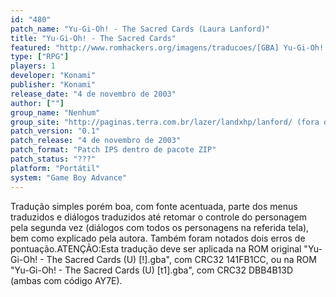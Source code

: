 ```yaml
---
id: "480"
patch_name: "Yu-Gi-Oh! - The Sacred Cards (Laura Lanford)"
title: "Yu-Gi-Oh! - The Sacred Cards"
featured: "http://www.romhackers.org/imagens/traducoes/[GBA] Yu-Gi-Oh! - The Sacred Cards - Laura Lanford - 1.png"
type: ["RPG"]
players: 1
developer: "Konami"
publisher: "Konami"
release_date: "4 de novembro de 2003"
author: [""]
group_name: "Nenhum"
group_site: "http://paginas.terra.com.br/lazer/landxhp/lanford/ (fora do ar)"
patch_version: "0.1"
patch_release: "4 de novembro de 2003"
patch_format: "Patch IPS dentro de pacote ZIP"
patch_status: "???"
platform: "Portátil"
system: "Game Boy Advance"
---
```


Tradução simples porém boa, com fonte acentuada, parte dos menus traduzidos e diálogos traduzidos até retomar o controle do personagem pela segunda vez (diálogos com todos os personagens na referida tela), bem como explicado pela autora. Também foram notados dois erros de pontuação.ATENÇÃO:Esta tradução deve ser aplicada na ROM original "Yu-Gi-Oh! - The Sacred Cards (U) [!].gba", com CRC32 141FB1CC, ou na ROM "Yu-Gi-Oh! - The Sacred Cards (U) [t1].gba", com CRC32 DBB4B13D (ambas com código AY7E).